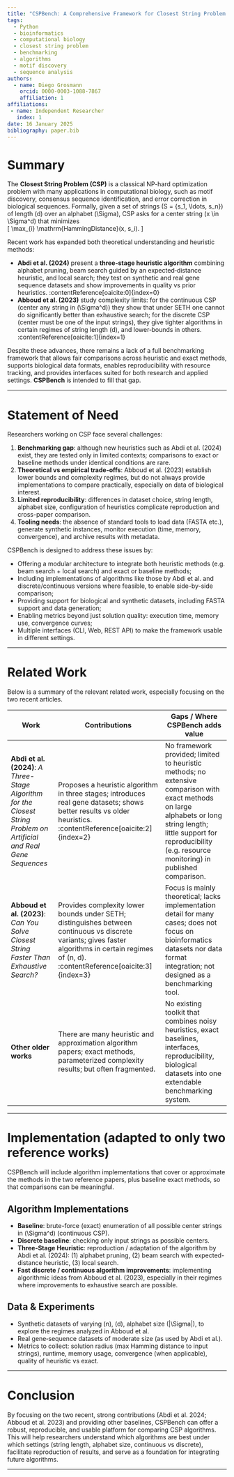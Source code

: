 ```yaml
---
title: "CSPBench: A Comprehensive Framework for Closest String Problem Benchmarking"
tags:
  - Python
  - bioinformatics
  - computational biology
  - closest string problem
  - benchmarking
  - algorithms
  - motif discovery
  - sequence analysis
authors:
  - name: Diego Grosmann
    orcid: 0000-0003-1088-7867
    affiliation: 1
affiliations:
 - name: Independent Researcher
   index: 1
date: 16 January 2025
bibliography: paper.bib
---
```


# Summary

The **Closest String Problem (CSP)** is a classical NP-hard optimization problem with many applications in computational biology, such as motif discovery, consensus sequence identification, and error correction in biological sequences. Formally, given a set of strings \(S = \{s_1, \ldots, s_n\}\) of length \(d\) over an alphabet \(\Sigma\), CSP asks for a center string \(x \in \Sigma^d\) that minimizes  
\[
\max_{i} \mathrm{HammingDistance}(x, s_i).
\]

Recent work has expanded both theoretical understanding and heuristic methods:

- **Abdi et al. (2024)** present a **three-stage heuristic algorithm** combining alphabet pruning, beam search guided by an expected‐distance heuristic, and local search; they test on synthetic and real gene sequence datasets and show improvements in quality vs prior heuristics. :contentReference[oaicite:0]{index=0}  
- **Abboud et al. (2023)** study complexity limits: for the continuous CSP (center any string in \(\Sigma^d\)) they show that under SETH one cannot do significantly better than exhaustive search; for the discrete CSP (center must be one of the input strings), they give tighter algorithms in certain regimes of string length \(d\), and lower‐bounds in others. :contentReference[oaicite:1]{index=1}

Despite these advances, there remains a lack of a full benchmarking framework that allows fair comparisons across heuristic and exact methods, supports biological data formats, enables reproducibility with resource tracking, and provides interfaces suited for both research and applied settings. **CSPBench** is intended to fill that gap.

---

# Statement of Need

Researchers working on CSP face several challenges:

1. **Benchmarking gap**: although new heuristics such as Abdi et al. (2024) exist, they are tested only in limited contexts; comparisons to exact or baseline methods under identical conditions are rare.  
2. **Theoretical vs empirical trade-offs**: Abboud et al. (2023) establish lower bounds and complexity regimes, but do not always provide implementations to compare practically, especially on data of biological interest.  
3. **Limited reproducibility**: differences in dataset choice, string length, alphabet size, configuration of heuristics complicate reproduction and cross-paper comparison.  
4. **Tooling needs**: the absence of standard tools to load data (FASTA etc.), generate synthetic instances, monitor execution (time, memory, convergence), and archive results with metadata.  

CSPBench is designed to address these issues by:

- Offering a modular architecture to integrate both heuristic methods (e.g. beam search + local search) and exact or baseline methods;  
- Including implementations of algorithms like those by Abdi et al. and discrete/continuous versions where feasible, to enable side-by-side comparison;  
- Providing support for biological and synthetic datasets, including FASTA support and data generation;  
- Enabling metrics beyond just solution quality: execution time, memory use, convergence curves;  
- Multiple interfaces (CLI, Web, REST API) to make the framework usable in different settings.

---

# Related Work

Below is a summary of the relevant related work, especially focusing on the two recent articles.

| Work | Contributions | Gaps / Where CSPBench adds value |
|---|---|---|
| **Abdi et al. (2024)**: *A Three-Stage Algorithm for the Closest String Problem on Artificial and Real Gene Sequences* | Proposes a heuristic algorithm in three stages; introduces real gene datasets; shows better results vs older heuristics. :contentReference[oaicite:2]{index=2} | No framework provided; limited to heuristic methods; no extensive comparison with exact methods on large alphabets or long string length; little support for reproducibility (e.g. resource monitoring) in published comparison. |
| **Abboud et al. (2023)**: *Can You Solve Closest String Faster Than Exhaustive Search?* | Provides complexity lower bounds under SETH; distinguishes between continuous vs discrete variants; gives faster algorithms in certain regimes of \(n, d\). :contentReference[oaicite:3]{index=3} | Focus is mainly theoretical; lacks implementation detail for many cases; does not focus on bioinformatics datasets nor data format integration; not designed as a benchmarking tool. |
| **Other older works** | There are many heuristic and approximation algorithm papers; exact methods, parameterized complexity results; but often fragmented. | No existing toolkit that combines noisy heuristics, exact baselines, interfaces, reproducibility, biological datasets into one extendable benchmarking system. |

---

# Implementation (adapted to only two reference works)

CSPBench will include algorithm implementations that cover or approximate the methods in the two reference papers, plus baseline exact methods, so that comparisons can be meaningful.

## Algorithm Implementations

- **Baseline**: brute-force (exact) enumeration of all possible center strings in \(\Sigma^d\) (continuous CSP).  
- **Discrete baseline**: checking only input strings as possible centers.  
- **Three-Stage Heuristic**: reproduction / adaptation of the algorithm by Abdi et al. (2024): (1) alphabet pruning, (2) beam search with expected-distance heuristic, (3) local search.  
- **Fast discrete / continuous algorithm improvements**: implementing algorithmic ideas from Abboud et al. (2023), especially in their regimes where improvements to exhaustive search are possible.

## Data & Experiments

- Synthetic datasets of varying \(n\), \(d\), alphabet size \(|\Sigma|\), to explore the regimes analyzed in Abboud et al.  
- Real gene‐sequence datasets of moderate size (as used by Abdi et al.).  
- Metrics to collect: solution radius (max Hamming distance to input strings), runtime, memory usage, convergence (when applicable), quality of heuristic vs exact.

---

# Conclusion

By focusing on the two recent, strong contributions (Abdi et al. 2024; Abboud et al. 2023) and providing other baselines, CSPBench can offer a robust, reproducible, and usable platform for comparing CSP algorithms. This will help researchers understand which algorithms are best under which settings (string length, alphabet size, continuous vs discrete), facilitate reproduction of results, and serve as a foundation for integrating future algorithms.

---

